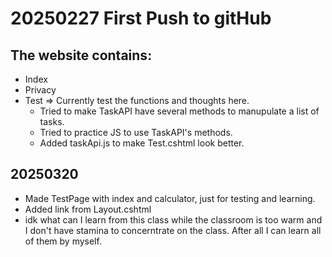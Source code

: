 # 20250227 First Push to gitHub
## The website contains:
- Index
- Privacy
- Test => Currently test the functions and thoughts here.
  - Tried to make TaskAPI have several methods to manupulate a list of tasks.
  - Tried to practice JS to use TaskAPI's methods.
  - Added taskApi.js to make Test.cshtml look better.

## 20250320
- Made TestPage with index and calculator, just for testing and learning.
- Added link from Layout.cshtml
- idk what can I learn from this class while the classroom is too warm and I don't have stamina to concerntrate on the class. After all I can learn all of them by myself.